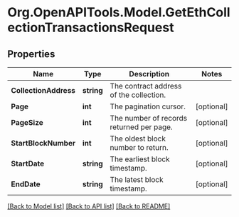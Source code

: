 # Org.OpenAPITools.Model.GetEthCollectionTransactionsRequest

## Properties

Name | Type | Description | Notes
------------ | ------------- | ------------- | -------------
**CollectionAddress** | **string** | The contract address of the collection. | 
**Page** | **int** | The pagination cursor. | [optional] 
**PageSize** | **int** | The number of records returned per page. | [optional] 
**StartBlockNumber** | **int** | The oldest block number to return. | [optional] 
**StartDate** | **string** | The earliest block timestamp. | [optional] 
**EndDate** | **string** | The latest block timestamp. | [optional] 

[[Back to Model list]](../README.md#documentation-for-models) [[Back to API list]](../README.md#documentation-for-api-endpoints) [[Back to README]](../README.md)

